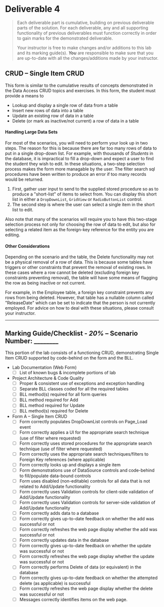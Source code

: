# Deliverable 4

> Each deliverable part is cumulative, building on previous deliverable parts of the solution. For each deliverable, any and all supporting functionality of previous deliverables must function correctly in order to gain marks for the demonstrated deliverable.
>
> Your instructor is free to make changes and/or additions to this lab and its marking guide(s). ***You*** are responsible to make sure that you are up-to-date with all the changes/additions made by your instructor.

## CRUD – Single Item CRUD

This form is similar to the cumulative results of concepts demonstrated in the Data Access CRUD topics and exercises. In this form, the student must provide a means to

* Lookup and display a single row of data from a table
* Insert new rows of data into a table
* Update an existing row of data in a table
* Delete (or mark as inactive/not current) a row of data in a table

#### Handling Large Data Sets

For most of the scenarios, you will need to perform your look up in two steps. The reason for this is because there are far too many rows of data to put in a single drop-down list. For example, with thousands of *Students* in the database, it is impractical to fill a drop-down and expect a user to find the student they wish to edit. In these situations, a two-step selection process makes the form more managable by the user. The filter search sql procedures have been written to produce an error if too many records would be returned.

1. First, gather user input to send to the supplied stored procedure so as to produce a "short-list" of items to select from. You can display this short list in either a `DropDownList`, `GridView` or `RadioButtonList` control.
2. The second step is where the user can select a single item in the short list to edit.

Also note that many of the scenarios will require you to have this two-stage selection process not only for choosing the row of data to edit, but also for selecting a related item as the foreign-key reference for the entity you are editing.

#### Other Considerations

Depending on the scenario and the table, the Delete functionality may not be a physical removal of a row of data. This is because some tables have triggers or other constraints that prevent the removal of existing rows. In these cases where a row cannot be deleted (excluding foreign key constraints preventing removal), the table will have some means of flagging the row as being inactive or not current.

For example, in the Employee table, a foreign key constraint prevents any rows from being deleted. However, that table has a nullable column called "ReleaseDate" which can be set to indicate that the person is not currently employed. For advice on how to deal with these situations, please consult your instructor.

----

## Marking Guide/Checklist - *20%* – Scenario Number: ________

This portion of the lab consists of a functioning CRUD, demonstrating Single Item CRUD supported by code-behind on the form and the BLL.

* Lab Documentation (Web Form)
  - [ ] List of known bugs & incomplete portions of lab
* Project Architecture & Code Quality
  - [ ] Proper & consistent use of exceptions and exception handling
  - [ ] Separate BLL classes coded for all the required tables
  - [ ] BLL method(s) required for all form queries
  - [ ] BLL method required for Add
  - [ ] BLL method required for Update
  - [ ] BLL method(s) required for Delete
* Form A – Single Item CRUD
  - [ ] Form correctly populates DropDownList controls on Page_Load event
  - [ ] Form correctly applies a UI for the appropriate search technique (use of filter where requested)
  - [ ] Form correctly uses stored procedures for the appropriate search technique (use of filter where requested)
  - [ ] Form correctly uses the appropriate search techniques/filters to Foreign Key references (where applicable)
  - [ ] Form correctly looks up and displays a single item
  - [ ] Form demonstrations use of DataSource controls and code-behind to fill/populate data-bound controls
  - [ ] Form uses disabled (non-editable) controls for all data that is not related to Add/Update functionality
  - [ ] Form correctly uses Validation controls for client-side validation of Add/Update functionality
  - [ ] Form correctly uses Validation controls for server-side validation of Add/Update functionality
  - [ ] Form correctly adds data to a database
  - [ ] Form correctly gives up-to-date feedback on whether the add was successful or not
  - [ ] Form correctly refreshes the web page display whether the add was successful or not
  - [ ] Form correctly updates data in the database
  - [ ] Form correctly gives up-to-date feedback on whether the update was successful or not
  - [ ] Form correctly refreshes the web page display whether the update was successful or not
  - [ ] Form correctly performs Delete of data (or equivalent) in the database
  - [ ] Form correctly gives up-to-date feedback on whether the attempted delete (as applicable) is successful
  - [ ] Form correctly refreshes the web page display whether the delete was successful or not
  - [ ] Messages correctly identifies items on the web page.
